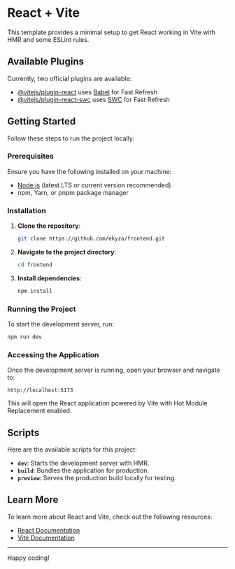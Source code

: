 # React + Vite

This template provides a minimal setup to get React working in Vite with HMR and some ESLint rules.

## Available Plugins

Currently, two official plugins are available:

- [@vitejs/plugin-react](https://github.com/vitejs/vite-plugin-react/blob/main/packages/plugin-react/README.md) uses [Babel](https://babeljs.io/) for Fast Refresh
- [@vitejs/plugin-react-swc](https://github.com/vitejs/vite-plugin-react-swc) uses [SWC](https://swc.rs/) for Fast Refresh

## Getting Started

Follow these steps to run the project locally:

### Prerequisites

Ensure you have the following installed on your machine:

- [Node.js](https://nodejs.org/) (latest LTS or current version recommended)
- npm, Yarn, or pnpm package manager

### Installation

1. **Clone the repository**:
   ```bash
   git clone https://github.com/ekyza/frontend.git
   ```

2. **Navigate to the project directory**:
   ```bash
   cd frontend
   ```

3. **Install dependencies**:
   ```bash
   npm install
   ```

### Running the Project

To start the development server, run:
```bash
npm run dev
```

### Accessing the Application

Once the development server is running, open your browser and navigate to:
```
http://localhost:5173
```

This will open the React application powered by Vite with Hot Module Replacement enabled.

## Scripts

Here are the available scripts for this project:

- **`dev`**: Starts the development server with HMR.
- **`build`**: Bundles the application for production.
- **`preview`**: Serves the production build locally for testing.

## Learn More

To learn more about React and Vite, check out the following resources:

- [React Documentation](https://reactjs.org/)
- [Vite Documentation](https://vitejs.dev/)

---

Happy coding!
